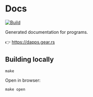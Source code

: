 # Docs

[![Build][build_badge]][build_href]

[build_badge]: https://github.com/gear-academy/docs/workflows/Build/badge.svg
[build_href]: https://github.com/gear-academy/docs/actions/workflows/build.yml

Generated documentation for programs.

👉 https://dapps.gear.rs

## Building locally

```
make
```

Open in browser:

```
make open
```
